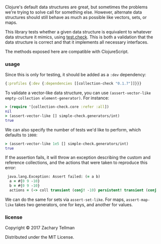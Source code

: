 Clojure's default data structures are great, but sometimes the problems we're trying to solve call for something else.  However, alternate data structures should still behave as much as possible like vectors, sets, or maps.

This library tests whether a given data structure is equivalent to whatever data structure it mimics, using [test.check](https://github.com/clojure/test.check).  This is both a validation that the data structure is correct and that it implements all necessary interfaces.  

The methods exposed here are compatible with ClojureScript.

### usage

Since this is only for testing, it should be added as a `:dev` dependency:

```clj
{:profiles {:dev {:dependencies [[collection-check "0.1.7"]]}}}
```

To validate a vector-like data structure, you can use `(assert-vector-like empty-collection element-generator)`.  For instance:

```clj
> (require '[collection-check.core :refer :all])
nil
> (assert-vector-like [] simple-check.generators/int)
true
```

We can also specify the number of tests we'd like to perform, which defaults to `1000`:

```clj
> (assert-vector-like 1e5 [] simple-check.generators/int)
true
```

If the assertion fails, it will throw an exception describing the custom and reference collections, and the actions that were taken to reproduce this error:

```clj
 java.lang.Exception: Assert failed: (= a b)
  a = #{0 9 -10}
  b = #{0 9 -10}
  actions = (-> coll transient (conj! -10) persistent! transient (conj! 9) persistent! transient (disj! -10) persistent! (conj -10))
```

We can do the same for sets via `assert-set-like`.  For maps, `assert-map-like` takes two generators, one for keys, and another for values.

### license

Copyright © 2017 Zachary Tellman

Distributed under the MIT License.
